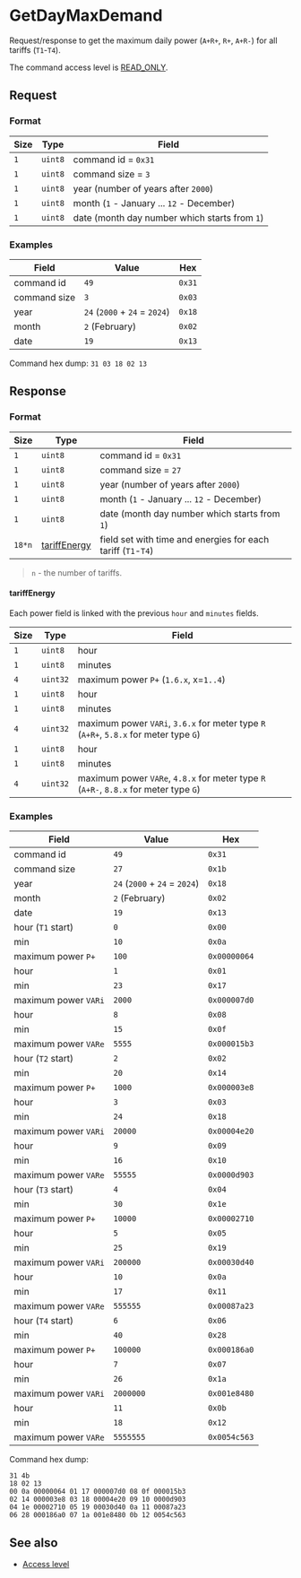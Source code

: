 # GetDayMaxDemand

Request/response to get the maximum daily power (`A+R+`, `R+`, `A+R-`) for all tariffs (`T1`-`T4`).

The command access level is [READ_ONLY](../basics.md#command-access-level).


## Request

### Format

| Size | Type    | Field                                         |
| ---- | ------- | --------------------------------------------- |
| `1`  | `uint8` | command id = `0x31`                           |
| `1`  | `uint8` | command size = `3`                            |
| `1`  | `uint8` | year (number of years after `2000`)           |
| `1`  | `uint8` | month (`1` - January ... `12` - December)     |
| `1`  | `uint8` | date (month day number which starts from `1`) |

### Examples

| Field        | Value                         | Hex    |
| ------------ | ----------------------------- | ------ |
| command id   | `49`                          | `0x31` |
| command size | `3`                           | `0x03` |
| year         | `24` (`2000` + `24` = `2024`) | `0x18` |
| month        | `2` (February)                | `0x02` |
| date         | `19`                          | `0x13` |

Command hex dump: `31 03 18 02 13`


## Response

### Format

| Size   | Type                          | Field                                                        |
| ------ | ----------------------------- | ------------------------------------------------------------ |
| `1`    | `uint8`                       | command id = `0x31`                                          |
| `1`    | `uint8`                       | command size = `27`                                          |
| `1`    | `uint8`                       | year (number of years after `2000`)                          |
| `1`    | `uint8`                       | month (`1` - January ... `12` - December)                    |
| `1`    | `uint8`                       | date (month day number which starts from `1`)                |
| `18*n` | [tariffEnergy](#tariffenergy) | field set with time and energies for each tariff (`T1`-`T4`) |

> `n` - the number of tariffs.

#### tariffEnergy

Each power field is linked with the previous `hour` and `minutes` fields.

| Size | Type     | Field                                                                                 |
| ---- | -------- | ------------------------------------------------------------------------------------- |
| `1`  | `uint8`  | hour                                                                                  |
| `1`  | `uint8`  | minutes                                                                               |
| `4`  | `uint32` | maximum power `P+` (`1.6.x`, x=`1..4`)                                                |
| `1`  | `uint8`  | hour                                                                                  |
| `1`  | `uint8`  | minutes                                                                               |
| `4`  | `uint32` | maximum power `VARi`, `3.6.x` for meter type `R` (`A+R+`, `5.8.x` for meter type `G`) |
| `1`  | `uint8`  | hour                                                                                  |
| `1`  | `uint8`  | minutes                                                                               |
| `4`  | `uint32` | maximum power `VARe`, `4.8.x` for meter type `R` (`A+R-`, `8.8.x` for meter type `G`) |

### Examples

| Field                | Value                         | Hex          |
| -------------------- | ----------------------------- | ------------ |
| command id           | `49`                          | `0x31`       |
| command size         | `27`                          | `0x1b`       |
| year                 | `24` (`2000` + `24` = `2024`) | `0x18`       |
| month                | `2` (February)                | `0x02`       |
| date                 | `19`                          | `0x13`       |
| hour (`T1` start)    | `0`                           | `0x00`       |
| min                  | `10`                          | `0x0a`       |
| maximum power `P+`   | `100`                         | `0x00000064` |
| hour                 | `1`                           | `0x01`       |
| min                  | `23`                          | `0x17`       |
| maximum power `VARi` | `2000`                        | `0x000007d0` |
| hour                 | `8`                           | `0x08`       |
| min                  | `15`                          | `0x0f`       |
| maximum power `VARe` | `5555`                        | `0x000015b3` |
| hour (`T2` start)    | `2`                           | `0x02`       |
| min                  | `20`                          | `0x14`       |
| maximum power `P+`   | `1000`                        | `0x000003e8` |
| hour                 | `3`                           | `0x03`       |
| min                  | `24`                          | `0x18`       |
| maximum power `VARi` | `20000`                       | `0x00004e20` |
| hour                 | `9`                           | `0x09`       |
| min                  | `16`                          | `0x10`       |
| maximum power `VARe` | `55555`                       | `0x0000d903` |
| hour (`T3` start)    | `4`                           | `0x04`       |
| min                  | `30`                          | `0x1e`       |
| maximum power `P+`   | `10000`                       | `0x00002710` |
| hour                 | `5`                           | `0x05`       |
| min                  | `25`                          | `0x19`       |
| maximum power `VARi` | `200000`                      | `0x00030d40` |
| hour                 | `10`                          | `0x0a`       |
| min                  | `17`                          | `0x11`       |
| maximum power `VARe` | `555555`                      | `0x00087a23` |
| hour (`T4` start)    | `6`                           | `0x06`       |
| min                  | `40`                          | `0x28`       |
| maximum power `P+`   | `100000`                      | `0x000186a0` |
| hour                 | `7`                           | `0x07`       |
| min                  | `26`                          | `0x1a`       |
| maximum power `VARi` | `2000000`                     | `0x001e8480` |
| hour                 | `11`                          | `0x0b`       |
| min                  | `18`                          | `0x12`       |
| maximum power `VARe` | `5555555`                     | `0x0054c563` |

Command hex dump:
```
31 4b
18 02 13
00 0a 00000064 01 17 000007d0 08 0f 000015b3
02 14 000003e8 03 18 00004e20 09 10 0000d903
04 1e 00002710 05 19 00030d40 0a 11 00087a23
06 28 000186a0 07 1a 001e8480 0b 12 0054c563
```

## See also

* [Access level](../basics.md#command-access-level)
